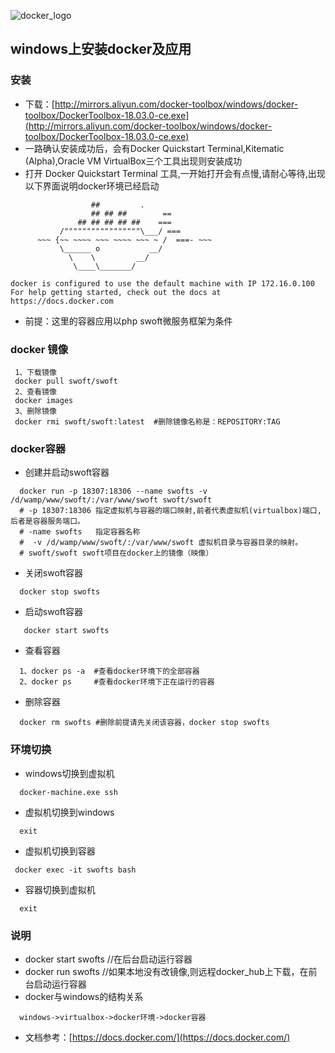 ![docker_logo](https://ss1.bdstatic.com/70cFuXSh_Q1YnxGkpoWK1HF6hhy/it/u=3534957911,2629491814&fm=27&gp=0.jpg)
## windows上安装docker及应用

### 安装
* 下载：[http://mirrors.aliyun.com/docker-toolbox/windows/docker-toolbox/DockerToolbox-18.03.0-ce.exe](http://mirrors.aliyun.com/docker-toolbox/windows/docker-toolbox/DockerToolbox-18.03.0-ce.exe)
*  一路确认安装成功后，会有Docker Quickstart Terminal,Kitematic (Alpha),Oracle VM VirtualBox三个工具出现则安装成功
* 打开 Docker Quickstart Terminal 工具,一开始打开会有点慢,请耐心等待,出现以下界面说明docker环境已经启动
```
                  ##         .
                  ## ## ##        ==
               ## ## ## ## ##    ===
           /"""""""""""""""""\___/ ===
      ~~~ {~~ ~~~~ ~~~ ~~~~ ~~~ ~ /  ===- ~~~
           \______ o           __/
             \    \         __/
              \____\_______/

docker is configured to use the default machine with IP 172.16.0.100
For help getting started, check out the docs at https://docs.docker.com
```
* 前提：这里的容器应用以php swoft微服务框架为条件

### docker 镜像
```
 1、下载镜像
 docker pull swoft/swoft
 2、查看镜像
 docker images
 3、删除镜像
 docker rmi swoft/swoft:latest  #删除镜像名称是：REPOSITORY:TAG 
```
### docker容器
* 创建并启动swoft容器
```swoft doctor
  docker run -p 18307:18306 --name swofts -v /d/wamp/www/swoft/:/var/www/swoft swoft/swoft
  # -p 18307:18306 指定虚拟机与容器的端口映射,前者代表虚拟机(virtualbox)端口,后者是容器服务端口。
  # -name swofts   指定容器名称
  #  -v /d/wamp/www/swoft/:/var/www/swoft 虚拟机目录与容器目录的映射。
  # swoft/swoft swoft项目在docker上的镜像（映像）
```
* 关闭swoft容器
``` swoft close
  docker stop swofts
```
* 启动swoft容器
``` swoft start
   docker start swofts
```
* 查看容器
```
  1、docker ps -a  #查看docker环境下的全部容器
  2、docker ps     #查看docker环境下正在运行的容器
```
* 删除容器
```
  docker rm swofts #删除前提请先关闭该容器，docker stop swofts
```
### 环境切换
* windows切换到虚拟机
```
  docker-machine.exe ssh
```
* 虚拟机切换到windows
```
  exit
```
* 虚拟机切换到容器
```
 docker exec -it swofts bash
```

* 容器切换到虚拟机
```
  exit
```


### 说明
* docker start swofts //在后台启动运行容器
* docker run swofts //如果本地没有改镜像,则远程docker_hub上下载，在前台启动运行容器
* docker与windows的结构关系
``` relation
  windows->virtualbox->docker环境->docker容器
```
* 文档参考：[https://docs.docker.com/](https://docs.docker.com/)
